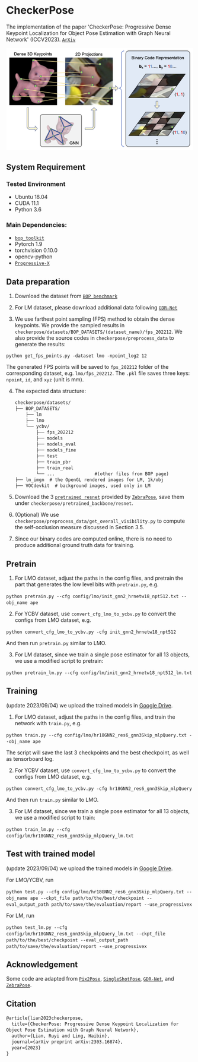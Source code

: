 # CheckerPose

The implementation of the paper 'CheckerPose: Progressive Dense Keypoint Localization for Object Pose Estimation with Graph Neural Network' (ICCV2023). [`ArXiv`](https://arxiv.org/abs/2303.16874)

![pipeline](pic/checkerpose-method.png)


## System Requirement
### Tested Environment
- Ubuntu 18.04
- CUDA 11.1
- Python 3.6

### Main Dependencies:
- [`bop_toolkit`](https://github.com/thodan/bop_toolkit)
- Pytorch 1.9
- torchvision 0.10.0
- opencv-python
- [`Progressive-X`](https://github.com/danini/progressive-x)


## Data preparation
1. Download the dataset from [`BOP benchmark`](https://bop.felk.cvut.cz/datasets/)

2. For LM dataset, please download additional data following [`GDR-Net`](https://github.com/THU-DA-6D-Pose-Group/GDR-Net#datasets)

3. We use farthest point sampling (FPS) method to obtain the dense keypoints. We provide the sampled results in `checkerpose/datasets/BOP_DATASETS/(dataset_name)/fps_202212`. We also provide the source codes in `checkerpose/preprocess_data` to generate the results:
```
python get_fps_points.py -dataset lmo -npoint_log2 12
```
The generated FPS points will be saved to `fps_202212` folder of the corresponding dataset, e.g. `lmo/fps_202212`. The `.pkl` file saves three keys: `npoint`, `id`, and `xyz` (unit is mm). 

4. The expected data structure: 
    ```
    checkerpose/datasets/
    ├── BOP_DATASETS/
        ├── lm
        ├── lmo   
        └── ycbv/
            ├── fps_202212
            ├── models
            ├── models_eval
            ├── models_fine
            ├── test
            ├── train_pbr
            ├── train_real
            └── ...               #(other files from BOP page)
    ├── lm_imgn  # the OpenGL rendered images for LM, 1k/obj
    ├── VOCdevkit  # background images, used only in LM
    ```

5. Download the 3 [`pretrained resnet`](https://cloud.dfki.de/owncloud/index.php/s/zT7z7c3e666mJTW) provided by [`ZebraPose`](https://github.com/suyz526/ZebraPose), save them under `checkerpose/pretrained_backbone/resnet`. 

6. (Optional) We use `checkerpose/preprocess_data/get_overall_visibility.py` to compute the self-occlusion measure discussed in Section 3.5. 

7. Since our binary codes are computed online, there is no need to produce additional ground truth data for training.

## Pretrain
1. For LMO dataset, adjust the paths in the config files, and pretrain the part that generates the low level bits with `pretrain.py`, e.g.

`python pretrain.py --cfg config/lmo/init_gnn2_hrnetw18_npt512.txt --obj_name ape`

2. For YCBV dataset, use `convert_cfg_lmo_to_ycbv.py` to convert the configs from LMO dataset, e.g.

`python convert_cfg_lmo_to_ycbv.py -cfg init_gnn2_hrnetw18_npt512`

And then run `pretrain.py` similar to LMO.

3. For LM dataset, since we train a single pose estimator for all 13 objects, we use a modified script to pretrain:

`python pretrain_lm.py --cfg config/lm/init_gnn2_hrnetw18_npt512_lm.txt`

## Training

(update 2023/09/04) we upload the trained models in [Google Drive](https://drive.google.com/drive/folders/1b5NQie-WNe_4LhYxqvbE35FaCTXzF9tB?usp=sharing). 

1. For LMO dataset, adjust the paths in the config files, and train the network with `train.py`, e.g.

`python train.py --cfg config/lmo/hr18GNN2_res6_gnn3Skip_mlpQuery.txt --obj_name ape`

The script will save the last 3 checkpoints and the best checkpoint, as well as tensorboard log. 

2. For YCBV dataset, use `convert_cfg_lmo_to_ycbv.py` to convert the configs from LMO dataset, e.g.

`python convert_cfg_lmo_to_ycbv.py -cfg hr18GNN2_res6_gnn3Skip_mlpQuery`

And then run `train.py` similar to LMO.

3. For LM dataset, since we train a single pose estimator for all 13 objects, we use a modified script to train:

`python train_lm.py --cfg config/lm/hr18GNN2_res6_gnn3Skip_mlpQuery_lm.txt`

## Test with trained model

(update 2023/09/04) we upload the trained models in [Google Drive](https://drive.google.com/drive/folders/1b5NQie-WNe_4LhYxqvbE35FaCTXzF9tB?usp=sharing).

For LMO/YCBV, run 

`python test.py --cfg config/lmo/hr18GNN2_res6_gnn3Skip_mlpQuery.txt --obj_name ape --ckpt_file path/to/the/best/checkpoint --eval_output_path path/to/save/the/evaluation/report --use_progressivex`

For LM, run

`python test_lm.py --cfg config/lm/hr18GNN2_res6_gnn3Skip_mlpQuery_lm.txt --ckpt_file path/to/the/best/checkpoint --eval_output_path path/to/save/the/evaluation/report --use_progressivex`

## Acknowledgement
Some code are adapted from [`Pix2Pose`](https://github.com/kirumang/Pix2Pose), [`SingleShotPose`](https://github.com/microsoft/singleshotpose), [`GDR-Net`](https://github.com/THU-DA-6D-Pose-Group/GDR-Net), and [`ZebraPose`](https://github.com/suyz526/ZebraPose).

## Citation
```
@article{lian2023checkerpose,
  title={CheckerPose: Progressive Dense Keypoint Localization for Object Pose Estimation with Graph Neural Network},
  author={Lian, Ruyi and Ling, Haibin},
  journal={arXiv preprint arXiv:2303.16874},
  year={2023}
}
```

